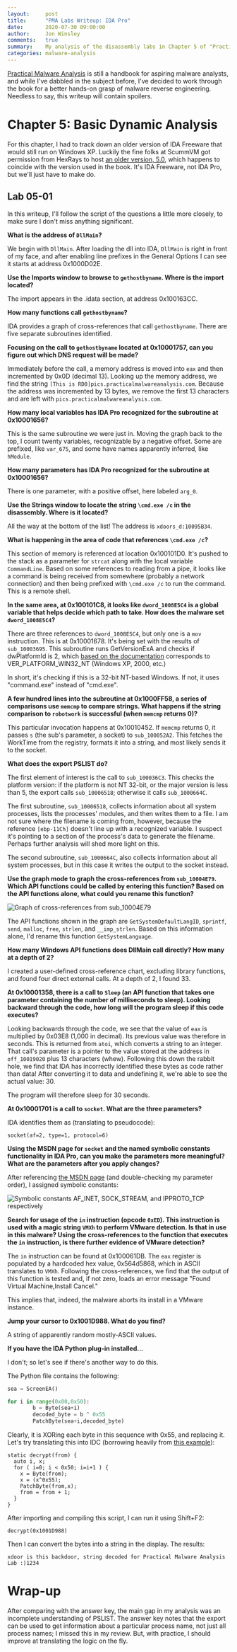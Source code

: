 ```yaml
---
layout:     post
title:      "PMA Labs Writeup: IDA Pro"
date:       2020-07-30 09:00:00
author:     Jon Winsley
comments:   true
summary:    My analysis of the disassembly labs in Chapter 5 of "Practical Malware Analysis".
categories: malware-analysis
---
```


[Practical Malware Analysis](https://practicalmalwareanalysis.com/) is still a handbook for aspiring malware analysts, and while I've dabbled in the subject before, I've decided to work through the book for a better hands-on grasp of malware reverse engineering. Needless to say, this writeup will contain spoilers.

# Chapter 5: Basic Dynamic Analysis

For this chapter, I had to track down an older version of IDA Freeware that would still run on Windows XP. Luckily the fine folks at ScummVM got permission from HexRays to host [an older version, 5.0](https://www.scummvm.org/news/20180331/), which happens to coincide with the version used in the book. It's IDA Freeware, not IDA Pro, but we'll just have to make do.

## Lab 05-01

In this writeup, I'll follow the script of the questions a little more closely, to make sure I don't miss anything significant.

**What is the address of `DllMain`?**

We begin with `DllMain`. After loading the dll into IDA, `DllMain` is right in front of my face, and after enabling line prefixes in the General Options I can see it starts at address 0x1000D02E.

**Use the Imports window to browse to `gethostbyname`. Where is the import located?**

The import appears in the .idata section, at address 0x100163CC.

**How many functions call `gethostbyname`?**

IDA provides a graph of cross-references that call `gethostbyname`. There are five separate subroutines identified.

**Focusing on the call to `gethostbyname` located at 0x10001757, can you figure out which DNS request will be made?**

Immediately before the call, a memory address is moved into `eax` and then incremented by 0x0D (decimal 13). Looking up the memory address, we find the string `[This is RD0]pics.practicalmalwareanalysis.com`. Because the address was incremented by 13 bytes, we remove the first 13 characters and are left with `pics.practicalmalwareanalysis.com`.

**How many local variables has IDA Pro recognized for the subroutine at 0x10001656?**

This is the same subroutine we were just in. Moving the graph back to the top, I count twenty variables, recognizable by a negative offset. Some are prefixed, like `var_675`, and some have names apparently inferred, like `hModule`.

**How many parameters has IDA Pro recognized for the subroutine at 0x10001656?**

There is one parameter, with a positive offset, here labeled `arg_0`.

**Use the Strings window to locate the string `\cmd.exe /c` in the disassembly. Where is it located?**

All the way at the bottom of the list! The address is `xdoors_d:10095B34`.

**What is happening in the area of code that references `\cmd.exe /c`?**

This section of memory is referenced at location 0x100101D0. It's pushed to the stack as a parameter for `strcat` along with the local variable `CommandLine`. Based on some references to reading from a pipe, it looks like a command is being received from somewhere (probably a network connection) and then being prefixed with `\cmd.exe /c` to run the command. This is a remote shell.

**In the same area, at 0x100101C8, it looks like `dword_1008E5C4` is a global variable that helps decide which path to take. How does the malware set `dword_1008E5C4`?**

There are three references to `dword_1008E5C4`, but only one is a `mov` instruction. This is at 0x10001678. It's being set with the results of `sub_10003695`. This subroutine runs GetVersionExA and checks if dwPlatformId is 2, which [based on the documentation](https://docs.microsoft.com/en-us/windows/win32/api/winnt/ns-winnt-osversioninfoa) corresponds to VER_PLATFORM_WIN32_NT (Windows XP, 2000, etc.)

In short, it's checking if this is a 32-bit NT-based Windows. If not, it uses "command.exe" instead of "cmd.exe".

**A few hundred lines into the subroutine at 0x1000FF58, a series of comparisons use `memcmp` to compare strings. What happens if the string comparison to `robotwork` is successful (when `memcmp` returns 0)?**

This particular invocation happens at 0x10010452. If `memcmp` returns 0, it passes `s` (the sub's parameter, a socket) to `sub_100052A2`. This fetches the WorkTime from the registry, formats it into a string, and most likely sends it to the socket.

**What does the export PSLIST do?**

The first element of interest is the call to `sub_100036C3`. This checks the platform version: if the platform is not NT 32-bit, or the major version is less than 5, the export calls `sub_10006518`; otherwise it calls `sub_1000664C`.

The first subroutine, `sub_10006518`, collects information about all system processes, lists the processes' modules, and then writes them to a file. I am not sure where the filename is coming from, however, because the reference `[ebp-11Ch]` doesn't line up with a recognized variable. I suspect it's pointing to a section of the process's data to generate the filename. Perhaps further analysis will shed more light on this.

The second subroutine, `sub_1000664C`, also collects information about all system processes, but in this case it writes the output to the socket instead.

**Use the graph mode to graph the cross-references from `sub_10004E79`. Which API functions could be called by entering this function? Based on the API functions alone, what could you rename this function?**

![Graph of cross-references from sub_10004E79](/assets/pma-5-1-1.png)

The API functions shown in the graph are `GetSystemDefaultLangID`, `sprintf`, `send`, `malloc`, `free`, `strlen`, and `__imp_strlen`. Based on this information alone, I'd rename this function `GetSystemLanguage`.

**How many Windows API functions does DllMain call directly? How many at a depth of 2?**

I created a user-defined cross-reference chart, excluding library functions, and found four direct external calls. At a depth of 2, I found 33.

**At 0x10001358, there is a call to `Sleep` (an API function that takes one parameter containing the number of milliseconds to sleep). Looking backward through the code, how long will the program sleep if this code executes?**

Looking backwards through the code, we see that the value of `eax` is multiplied by 0x03E8 (1,000 in decimal). Its previous value was therefore in seconds. This is returned from `atoi`, which converts a string to an integer. That call's parameter is a pointer to the value stored at the address in `off_10019020` plus 13 characters (whew). Following this down the rabbit hole, we find that IDA has incorrectly identified these bytes as code rather than data! After converting it to data and undefining it, we're able to see the actual value: 30.

The program will therefore sleep for 30 seconds.

**At 0x10001701 is a call to `socket`. What are the three parameters?**

IDA identifies them as (translating to pseudocode):

```
socket(af=2, type=1, protocol=6)
```

**Using the MSDN page for `socket` and the named symbolic constants functionality in IDA Pro, can you make the parameters more meaningful? What are the parameters after you apply changes?**

After referencing [the MSDN page](https://docs.microsoft.com/en-us/windows/win32/api/winsock2/nf-winsock2-socket) (and double-checking my parameter order), I assigned symbolic constants:

![Symbolic constants AF_INET, SOCK_STREAM, and IPPROTO_TCP respectively](/assets/pma-5-1-2.png)

**Search for usage of the `in` instruction (opcode `0xED`). This instruction is used with a magic string `VMXh` to perform VMware detection. Is that in use in this malware? Using the cross-references to the function that executes the `in` instruction, is there further evidence of VMware detection?**

The `in` instruction can be found at 0x100061DB. The `eax` register is populated by a hardcoded hex value, 0x564d5868, which in ASCII translates to `VMXh`. Following the cross-references, we find that the output of this function is tested and, if not zero, loads an error message "Found Virtual Machine,Install Cancel."

This implies that, indeed, the malware aborts its install in a VMware instance.

**Jump your cursor to 0x1001D988. What do you find?**

A string of apparently random mostly-ASCII values.

**If you have the IDA Python plug-in installed...**

I don't; so let's see if there's another way to do this.

The Python file contains the following:

```py
sea = ScreenEA()

for i in range(0x00,0x50):
        b = Byte(sea+i)
        decoded_byte = b ^ 0x55
        PatchByte(sea+i,decoded_byte)
```

Clearly, it is XORing each byte in this sequence with 0x55, and replacing it. Let's try translating this into IDC (borrowing heavily from [this example](https://www.hex-rays.com/products/ida/support/tutorials/idc/decrypt/)):

```plaintext
static decrypt(from) {
  auto i, x;
  for ( i=0; i < 0x50; i=i+1 ) { 
    x = Byte(from);
    x = (x^0x55);
    PatchByte(from,x);
    from = from + 1;
  } 
}
```

After importing and compiling this script, I can run it using Shift+F2:

```plaintext
decrypt(0x1001D988)
```

Then I can convert the bytes into a string in the display. The results:

```plaintext
xdoor is this backdoor, string decoded for Practical Malware Analysis Lab :)1234
```

# Wrap-up

After comparing with the answer key, the main gap in my analysis was an incomplete understanding of PSLIST. The answer key notes that the export can be used to get information about a particular process name, not just all process names; I missed this in my review. But, with practice, I should improve at translating the logic on the fly.
